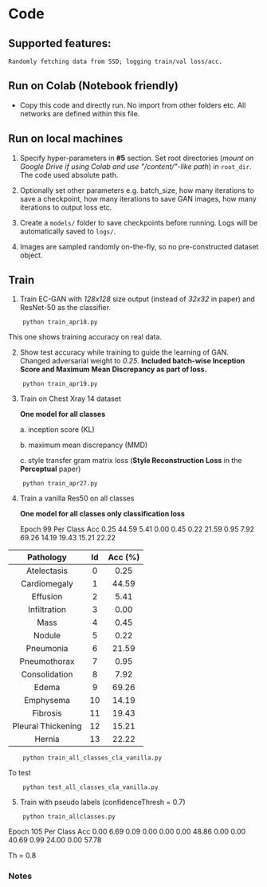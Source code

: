 # Code


## Supported features:
    Randomly fetching data from SSD; logging train/val loss/acc.

## Run on Colab (Notebook friendly)

* Copy this code and directly run. No import from other folders etc. All networks are defined within this file.

## Run on local machines
1. Specify hyper-parameters in **#5** section. Set root directories (*mount on Google Drive if using Colab and use "/content/"-like path*) in `root_dir`. The code used absolute path. 

2. Optionally set other parameters e.g. batch_size, how many iterations to save a checkpoint, how many iterations to save GAN images, how many iterations to output loss etc.

3. Create a `models/` folder to save checkpoints before running. Logs will be automatically saved to `logs/`.

4. Images are sampled randomly on-the-fly, so no pre-constructed dataset object. 



## Train 
1. Train EC-GAN with *128x128* size output (instead of *32x32* in paper) and ResNet-50 as the classifier.
```
	python train_apr18.py
```

This one shows training accuracy on real data.

2. Show test accuracy while training to guide the learning of GAN. Changed adversarial weight to *0.25*. **Included batch-wise Inception Score and Maximum Mean Discrepancy as part of loss.**

```
	python train_apr19.py
```

3. Train on Chest Xray 14 dataset 

    **One model for all classes**
    
	a. inception score (KL)
	
	b. maximum mean discrepancy (MMD)
	
	c. style transfer gram matrix loss (**Style Reconstruction Loss** in the **Perceptual** paper)
 
 
```
	python train_apr27.py
```


4. Train a vanilla Res50 on all classes 

    **One model for all classes only classification loss**
    
    Epoch 99 Per Class Acc 0.25 44.59 5.41 0.00 0.45 0.22 21.59 0.95 7.92 69.26 14.19 19.43 15.21 22.22  
    
| Pathology | Id   |  Acc (%)  | 
|:-:|:-:|:-:|
| Atelectasis     | 0 | 0.25 |
| Cardiomegaly | 1 | 44.59  |
| Effusion | 2 | 5.41 |
| Infiltration | 3 | 0.00 |
| Mass | 4 | 0.45 |
| Nodule | 5 | 0.22 |
| Pneumonia | 6 | 21.59  |
| Pneumothorax | 7 | 0.95 |
| Consolidation | 8 | 7.92  |
| Edema | 9 | 69.26 | 
| Emphysema | 10 |  14.19 |
| Fibrosis | 11 | 19.43 |
| Pleural Thickening | 12 | 15.21  |
| Hernia | 13 | 22.22 |


 
 
```
	python train_all_classes_cla_vanilla.py
```

To test
```
	python test_all_classes_cla_vanilla.py
```

5. Train with pseudo labels (confidenceThresh = 0.7)


```
	python train_allclasses.py
```


   Epoch 105 Per Class Acc 0.00 6.69 0.09 0.00 0.00 0.00 48.86 0.00 0.00 40.69 0.99 24.00 0.00 57.78  

   Th = 0.8

### Notes
